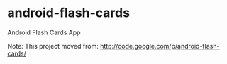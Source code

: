 android-flash-cards
===================

Android Flash Cards App


Note: This project moved from: http://code.google.com/p/android-flash-cards/